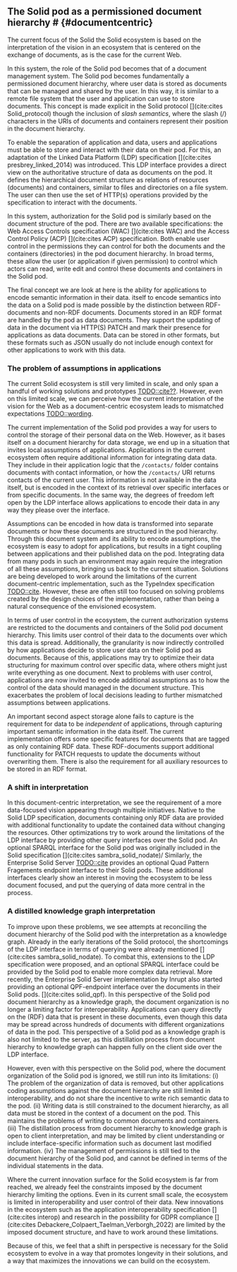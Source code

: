 ## The Solid pod as a permissioned document hierarchy # {#documentcentric}
<!-- The first interpretation we look at is document-centric. -->
The current focus of the Solid the Solid ecosystem
is based on the interpretation of the vision in
an ecosystem that is centered on the exchange of documents,
as is the case for the current Web.

<!-- The Role of the Solid pod -->
In this system, the role of the Solid pod
becomes that of a document management system.
The Solid pod becomes fundamentally 
a permissioned document hierarchy,
where user data is stored as documents
that can be managed and shared by the user.
In this way, it is similar to a remote file system
that the user and application can use to store documents.
This concept is made explicit in the Solid protocol [](cite:cites Solid_protocol)
though the inclusion of *slash semantics*, 
where the slash (/) characters in the URIs
of documents and containers represent their
position in the document hierarchy.

<!-- The separation of app and data -->
To enable the separation of application
and data, users and applications must be able
to store and interact with their data on their pod.
For this, an adaptation of the Linked Data Platform (LDP) 
specification [](cite:cites presbrey_linked_2014) was introduced.
This LDP interface provides a direct
view on the authoritative structure
of data as documents on the pod.
It defines the hierarchical document structure
as relations of resources (documents) and containers,
similar to files and directories on a file system.
The user can then use the set of HTTP(s) operations 
provided by the specification to interact with the documents.
`
<!-- user control -->
In this system, authorization for the Solid pod
is similarly based on the document structure of the pod.
There are two available specifications: 
the Web Access Controls specification (WAC) [](cite:cites WAC) 
and the Access Control Policy (ACP) [](cite:cites ACP) specification.
Both enable user control in the permissions they can control
for both the documents and the containers (directories) in the pod document hierarchy.
In broad terms, these allow the user 
(or application if given permission) to control
which actors can read, write edit and control
these documents and containers in the Solid pod.

<!-- the encoding of semantics -->
The final concept we are look at here is the 
ability for applications to encode 
semantic information in their data.
itself  to encode semantics into the
data on a Solid pod is made possible by the 
distinction between RDF-documents and non-RDF documents.
Documents stored in an RDF format are handled by the 
pod as data documents. They support the updating of
data in the document via HTTP(S) PATCH and mark 
their presence for applications as data documents.
Data can be stored in other formats, but these 
formats such as JSON usually do not include enough
context for other applications to work with this data.

### The problem of assumptions in applications
<!-- problem statement -->
The current Solid ecosystem 
is still very limited in scale,
and only span a handful of working solutions 
and prototypes [TODO::cite??]().
However, even on this limited scale,
we can perceive how the current interpretation
of the vision for the Web as a document-centric ecosystem
leads to mismatched expectations [TODO::wording]().

<!-- #### the separation of application and data -->
<!-- mismatch in storage -->
The current implementation of the Solid pod
provides a way for users to control the storage
of their personal data on the Web.
However, as it bases itself on a document hierarchy
for data storage, we end up in a situation that
invites local assumptions of applications.
Applications in the current ecosystem often require
additional information for integrating data data.
They include in their application logic that the
`/contacts/` folder contains documents with contact information,
or how the `/contacts/` URI returns contacts of the current user.
This information is not available in the data itself, 
but is encoded in the context of its retrieval over 
specific interfaces or from specific documents.
In the same way, the degrees of freedom left open
by the LDP interface allows applications to encode 
their data in any way they please over the interface. 

Assumptions can be encoded in how data is transformed into separate
documents or how these documents are structured in the pod hierarchy. 
Through this document system and its ability to encode assumptions,
the ecosystem is easy to adopt for applications,
but results in a tight coupling between applications and their
published data on the pod. Integrating data from many 
pods in such an environment may again require the
integration of all these assumptions, bringing us back 
to the current situation.
Solutions are being developed to work around the limitations
of the current document-centric implementation, 
such as the TypeIndex specification [TODO::cite]().
However, these are often still too focused on solving
problems created by the design choices of the implementation,
rather than being a natural consequence of the envisioned ecosystem.


<!-- #### user control -->
<!-- mismatch of user control -->
In terms of user control in the ecosystem,
the current authorization systems are restricted to 
the documents and containers of the Solid pod document hierarchy.
This limits user control of their data to the
documents over which this data is spread.
Additionally, the granularity is now indirectly
controlled by how applications decide to store
user data on their Solid pod as documents.
Because of this, applications may try 
to optimize their data structuring for 
maximum control over specific data,
where others might just write everything as one document.
Next to problems with user control,
applications are now invited to encode 
additional assumptions as to how the control
of the data should managed in the document structure.
This exacerbates the problem of local decisions 
leading to further mismatched assumptions between applications.


<!-- #### enriching data through semantics -->
An important second aspect storage alone fails to capture
is the requirement for data to be *independent* of applications,
through capturing important semantic information in the data itself.
The current implementation offers some specific features 
for documents that are tagged as only containing RDF data.
These RDF-documents support additional functionality for 
PATCH requests to update the documents without overwriting them.
There is also the requirement for all auxiliary resources to be
stored in an RDF format.

### A shift in interpretation
In this document-centric interpretation,
we see the requirement of a more data-focused
vision appearing through multiple initiatives.
Native to the Solid LDP specification,
documents containing only RDF data are
provided with additional functionality to update
the contained data without changing the resources.
Other optimizations try to work around the
limitations of the LDP interface by providing
other query interfaces over the Solid pod.
An optional SPARQL interface for the Solid pod
was originally included in the Solid specification [](cite:cites sambra_solid_nodate)/
Similarly, the Enterprise Solid Server [TODO::cite]()
provides an optional Quad Pattern Fragements 
endpoint interface to their Solid pods.
These additional interfaces clearly show 
an interest in moving the ecosystem to be less 
document focused, and put the querying of data 
more central in the process.


### A distilled knowledge graph interpretation
<!-- The document-centric vision as a KG -->
To improve upon these problems, 
we see attempts at reconciling the document hierarchy
of the Solid pod with the interpretation as a knowledge graph.
Already in the early iterations of the Solid protocol,
the shortcomings of the LDP interface in terms of 
querying were already mentioned [](cite:cites sambra_solid_nodate).
To combat this, extensions to the LDP specification were proposed,
and an optional SPARQL interface could be provided
by the Solid pod to enable more complex data retrieval.
More recently, the Enterprise Solid Server implementation by Inrupt 
also started providing an optional QPF-endpoint interface
over the documents in their Solid pods. [](cite:cites solid_qpf). 
In this perspective of the Solid pod document hierarchy
as a knowledge graph, the document organization is no longer
a limiting factor for interoperability.
Applications can query directly on the (RDF) data that is present
in these documents, even though this data may be spread across 
hundreds of documents with different organizations of data in the pod.
This perspective of a Solid pod as a knowledge graph is also 
not limited to the server, as this distillation process
from document hierarchy to knowledge graph
can happen fully on the client side over the LDP interface.

<!-- Still has problems -->
However, even with this perspective on the Solid pod, 
where the document organization of the Solid pod is ignored,
we still run into its limitations:
(i) The problem of the organization of data
is removed, but other applications coding assumptions against the 
document hierarchy are still limited in interoperability, 
and do not share the incentive to write rich semantic data to the pod.
(ii) Writing data is still constrained to the document hierarchy,
as all data must be stored in the context of a document on the pod.
This maintains the problems of writing to common
documents and containers.
(iii) The distillation process from document hierarchy to knowledge graph
is open to client interpretation, and may be limited by client understanding
or include interface-specific information such as document last modified information.
(iv) The management of permissions is still
tied to the document hierarchy of the Solid pod, and cannot be
defined in terms of the individual statements in the data.

Where the current innovation surface for the Solid ecosystem is far from reached,
we already feel the constraints imposed by the document hierarchy limiting the options.
Even in its current small scale, 
the ecosystem is limited in interoperability 
and user control of their data.
New innovations in the ecosystem
such as the application interoperability specification [](cite:cites interop)
and research in the possibility for GDPR compliance [](cite:cites Debackere_Colpaert_Taelman_Verborgh_2022)
are limited by the imposed document structure,
and have to work around these limitations.

Because of this, we feel that a shift in perspective is necessary 
for the Solid ecosystem to evolve in a way that promotes longevity 
in their solutions, and a way that maximizes the innovations 
we can build on the ecosystem.
